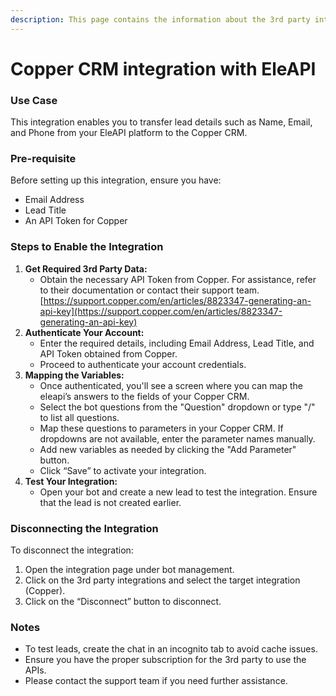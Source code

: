 ```yaml
---
description: This page contains the information about the 3rd party integrations.
---
```


# Copper CRM integration with EleAPI

### Use Case

This integration enables you to transfer lead details such as Name, Email, and Phone from your EleAPI platform to the Copper CRM.

### Pre-requisite

Before setting up this integration, ensure you have:

* Email Address
* Lead Title
* An API Token for Copper

### Steps to Enable the Integration

1. **Get Required 3rd Party Data:**
   * Obtain the necessary API Token from Copper. For assistance, refer to their documentation or contact their support team. [https://support.copper.com/en/articles/8823347-generating-an-api-key](https://support.copper.com/en/articles/8823347-generating-an-api-key)
2. **Authenticate Your Account:**
   * Enter the required details, including Email Address, Lead Title, and API Token obtained from Copper.
   * Proceed to authenticate your account credentials.
3. **Mapping the Variables:**
   * Once authenticated, you'll see a screen where you can map the eleapi’s answers to the fields of your Copper CRM.
   * Select the bot questions from the "Question" dropdown or type "/" to list all questions.
   * Map these questions to parameters in your Copper CRM. If dropdowns are not available, enter the parameter names manually.
   * Add new variables as needed by clicking the "Add Parameter" button.
   * Click “Save” to activate your integration.
4. **Test Your Integration:**
   * Open your bot and create a new lead to test the integration. Ensure that the lead is not created earlier.

### Disconnecting the Integration

To disconnect the integration:

1. Open the integration page under bot management.
2. Click on the 3rd party integrations and select the target integration (Copper).
3. Click on the “Disconnect” button to disconnect.

### Notes

* To test leads, create the chat in an incognito tab to avoid cache issues.
* Ensure you have the proper subscription for the 3rd party to use the APIs.
* Please contact the support team if you need further assistance.
